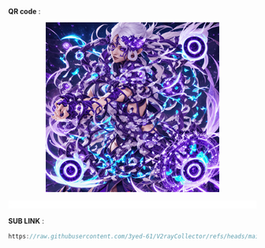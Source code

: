 **QR code** :

<p align="center"> 
   
 <img  width="70%" src="https://github.com/3yed-61/V2rayCollector/blob/658e37bf30023494b3cfac5621ae094ed1218786/wmess-qrcode.png" />
 </p>

![212284100-561aa473-3905-4a80-b561-0d28506553ee](https://github.com/3yed-61/warpsub/blob/1e9fa0df21d00878653e25cbdfc49421092d1496/images/p.gif)

**SUB LINK** :
```POV-Ray SDL
https://raw.githubusercontent.com/3yed-61/V2rayCollector/refs/heads/main/sub/vmess
```
